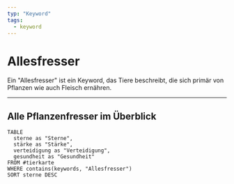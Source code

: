 ```yaml
---
typ: "Keyword"
tags:
  - keyword
---
```


# Allesfresser

Ein "Allesfresser" ist ein Keyword, das Tiere beschreibt, die sich primär von Pflanzen wie auch Fleisch ernähren.

---
## Alle Pflanzenfresser im Überblick

```dataview
TABLE
  sterne as "Sterne",
  stärke as "Stärke",
  verteidigung as "Verteidigung",
  gesundheit as "Gesundheit"
FROM #tierkarte
WHERE contains(keywords, "Allesfresser")
SORT sterne DESC